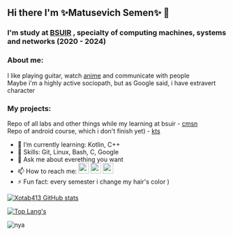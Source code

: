 ## Hi there I'm ✨Matusevich Semen✨ 👋
### I'm study at [BSUIR][BSUIR] , specialty of computing machines, systems and networks (2020 - 2024)
### About me: 
I like playing guitar, watch [anime][anime] and communicate with people<br>
Maybe i'm a highly active sociopath, but as Google said, i have extravert character
### My projects: 
Repo of all labs and other things while my learning at bsuir - [cmsn][cmsn] <br>
Repo of android course, which i don't finish yet) - [kts][kts]

- 🌱 I’m currently learning: Kotlin, C++
- 🤹 Skills: Git, Linux, Bash, C, Google
- 💬 Ask me about everething you want
- 📫 How to reach me: 
  [<img width="24" src="https://img.icons8.com/color/48/000000/telegram-app--v1.png"/>][tg] 
  [<img width="24" src="https://user-images.githubusercontent.com/59173060/147597044-fc81398d-1277-4705-b19a-e5bdf482302d.png"/>][vk]
  [<img width="24" src='https://cdn.jsdelivr.net/npm/simple-icons@3.0.1/icons/linkedin.svg'/>][linkedin]
- ⚡ Fun fact: every semester i change my hair's color )

[![Xotab413 GitHub stats](https://github-readme-stats.vercel.app/api?username=Xotab413&?count_private=true&show_icons=true&theme=radical)](https://github.com/anuraghazra/github-readme-stats)

[![Top Lang's](https://github-readme-stats.vercel.app/api/top-langs/?username=Xotab413&hide=Cmake,Makefile,Qmake,html,javascript&layout=compact&theme=radical)](https://github.com/anuraghazra/github-readme-stats)

![nya][nya]

[BSUIR]: https://www.bsuir.by/
[anime]: https://shikimori.one/Xotab4
[cmsn]: https://github.com/Xotab413/bsuir
[tg]: https://t.me/XoTab4
[linkedin]: https://www.linkedin.com/in/xotab4/
[vk]: https://vk.com/semen.matusevich
[kts]: https://github.com/Xotab413/kts-android
[nya]: https://filmdaily.co/wp-content/uploads/2020/06/meme-10.gif
